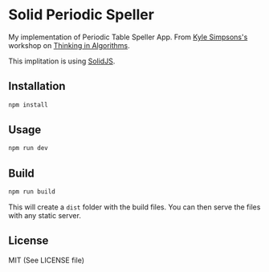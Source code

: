 # Solid Periodic Speller
My implementation of Periodic Table Speller App. From [Kyle Simpsons's](https://github.com/getify) workshop on [Thinking in Algorithms](https://frontendmasters.com/workshops/thinking-algorithms/).

This implitation is using [SolidJS](https://www.solidjs.com/).
## Installation
```bash
npm install
```
## Usage
```bash
npm run dev
```
## Build
```bash
npm run build
```
This will create a `dist` folder with the build files. You can then serve the files with any static server.
## License
MIT (See LICENSE file)